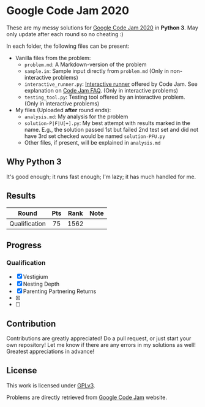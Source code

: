 # Google Code Jam 2020

These are my messy solutions for [Google Code Jam 2020](https://codingcompetitions.withgoogle.com/codejam/archive/2020) in **Python 3**. May only update after each round so no cheating :)

In each folder, the following files can be present:

* Vanilla files from the problem:
  * `problem.md`: A Markdown-version of the problem
  * `sample.in`: Sample input directly from `problem.md` (Only in non-interactive problems)
  * `interactive_runner.py`: [Interactive runner](https://storage.googleapis.com/coding-competitions.appspot.com/interactive_runner.py) offered by Code Jam. See explanation on [Code Jam FAQ](https://codingcompetitions.withgoogle.com/codejam/faq). (Only in interactive problems)
  * `testing_tool.py`: Testing tool offered by an interactive problem. (Only in interactive problems)
* My files (Uploaded **after** round ends):
  * `analysis.md`: My analysis for the problem
  * `solution-P|F|U[+].py`: My best attempt with results marked in the name. E.g., the solution passed 1st but failed 2nd test set and did not have 3rd set checked would be named `solution-PFU.py`
  * Other files, if present, will be explained in `analysis.md`

## Why Python 3

It's good enough; it runs fast enough; I'm lazy; it has much handled for me.

## Results

| Round         | Pts | Rank | Note      |
| :-----------: | :-: | :--: | :-------: |
| Qualification |  75 | 1562 |           |

## Progress

### Qualification

* [x] Vestigium
* [x] Nesting Depth
* [x] Parenting Partnering Returns
* [x]
* [ ]

## Contribution

Contributions are greatly appreciated! Do a pull request, or just start your own repository! Let me know if there are any errors in my solutions as well! Greatest appreciations in advance!

## License

This work is licensed under [GPLv3](LICENSE).

Problems are directly retrieved from [Google Code Jam](https://codingcompetitions.withgoogle.com/codejam) website.
